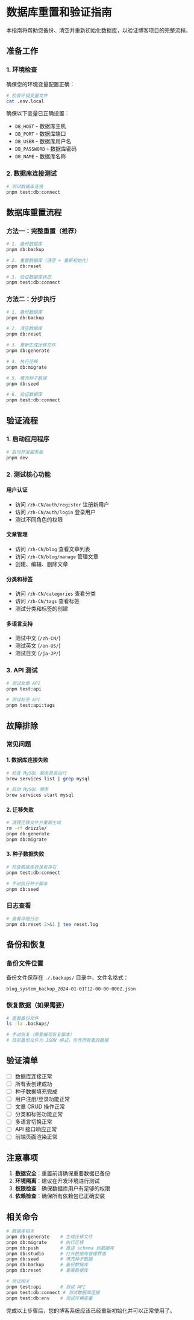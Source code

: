# 数据库重置和验证指南

本指南将帮助您备份、清空并重新初始化数据库，以验证博客项目的完整流程。

## 准备工作

### 1. 环境检查

确保您的环境变量配置正确：

```bash
# 检查环境变量文件
cat .env.local
```

确保以下变量已正确设置：

- `DB_HOST` - 数据库主机
- `DB_PORT` - 数据库端口
- `DB_USER` - 数据库用户名
- `DB_PASSWORD` - 数据库密码
- `DB_NAME` - 数据库名称

### 2. 数据库连接测试

```bash
# 测试数据库连接
pnpm test:db:connect
```

## 数据库重置流程

### 方法一：完整重置（推荐）

```bash
# 1. 备份数据库
pnpm db:backup

# 2. 重置数据库（清空 + 重新初始化）
pnpm db:reset

# 3. 验证数据库状态
pnpm test:db:connect
```

### 方法二：分步执行

```bash
# 1. 备份数据库
pnpm db:backup

# 2. 清空数据库
pnpm db:reset

# 3. 重新生成迁移文件
pnpm db:generate

# 4. 执行迁移
pnpm db:migrate

# 5. 填充种子数据
pnpm db:seed

# 6. 验证数据库
pnpm test:db:connect
```

## 验证流程

### 1. 启动应用程序

```bash
# 启动开发服务器
pnpm dev
```

### 2. 测试核心功能

#### 用户认证

- 访问 `/zh-CN/auth/register` 注册新用户
- 访问 `/zh-CN/auth/login` 登录用户
- 测试不同角色的权限

#### 文章管理

- 访问 `/zh-CN/blog` 查看文章列表
- 访问 `/zh-CN/blog/manage` 管理文章
- 创建、编辑、删除文章

#### 分类和标签

- 访问 `/zh-CN/categories` 查看分类
- 访问 `/zh-CN/tags` 查看标签
- 测试分类和标签的创建

#### 多语言支持

- 测试中文 (`/zh-CN/`)
- 测试英文 (`/en-US/`)
- 测试日文 (`/ja-JP/`)

### 3. API 测试

```bash
# 测试文章 API
pnpm test:api

# 测试标签 API
pnpm test:api:tags
```

## 故障排除

### 常见问题

#### 1. 数据库连接失败

```bash
# 检查 MySQL 服务是否运行
brew services list | grep mysql

# 启动 MySQL 服务
brew services start mysql
```

#### 2. 迁移失败

```bash
# 清理迁移文件并重新生成
rm -rf drizzle/
pnpm db:generate
pnpm db:migrate
```

#### 3. 种子数据失败

```bash
# 检查数据库表是否存在
pnpm test:db:connect

# 手动执行种子脚本
pnpm db:seed
```

### 日志查看

```bash
# 查看详细日志
pnpm db:reset 2>&1 | tee reset.log
```

## 备份和恢复

### 备份文件位置

备份文件保存在 `./.backups/` 目录中，文件名格式：

```
blog_system_backup_2024-01-01T12-00-00-000Z.json
```

### 恢复数据（如果需要）

```bash
# 查看备份文件
ls -la .backups/

# 手动恢复（需要编写恢复脚本）
# 目前备份文件为 JSON 格式，包含所有表的数据
```

## 验证清单

- [ ] 数据库连接正常
- [ ] 所有表创建成功
- [ ] 种子数据填充完成
- [ ] 用户注册/登录功能正常
- [ ] 文章 CRUD 操作正常
- [ ] 分类和标签功能正常
- [ ] 多语言切换正常
- [ ] API 接口响应正常
- [ ] 前端页面渲染正常

## 注意事项

1. **数据安全**：重置前请确保重要数据已备份
2. **环境隔离**：建议在开发环境进行测试
3. **权限检查**：确保数据库用户有足够的权限
4. **依赖检查**：确保所有依赖包已正确安装

## 相关命令

```bash
# 数据库相关
pnpm db:generate    # 生成迁移文件
pnpm db:migrate     # 执行迁移
pnpm db:push        # 推送 schema 到数据库
pnpm db:studio      # 打开数据库管理界面
pnpm db:seed        # 填充种子数据
pnpm db:backup      # 备份数据库
pnpm db:reset       # 重置数据库

# 测试相关
pnpm test:api       # 测试 API
pnpm test:db:connect # 测试数据库连接
pnpm test:db:env    # 测试环境变量
```

完成以上步骤后，您的博客系统应该已经重新初始化并可以正常使用了。
